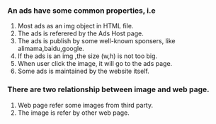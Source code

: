 ### An ads have some common properties, i.e

1. Most ads as an img object in HTML file.
2. The ads is referered by the Ads Host page.
3. The ads is publish by some well-known sponsers, like alimama,baidu,google.
4. If the ads is an img ,the size (w,h) is not too big.  
5. When user click the image, it will go to the ads page. 
6. Some ads is maintained by the website itself.

### There are two relationship between image and web page.
1. Web page refer some images from third party.
2. The image is refer by other web page. 
